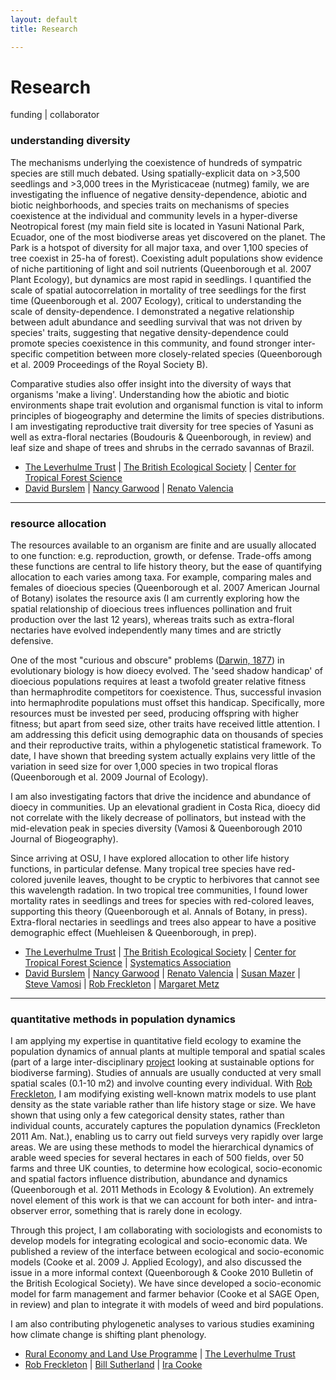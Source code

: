```yaml
---
layout: default
title: Research

---
```


# Research

<div> 
<p> <span class="showtooltip" title="funding source"><i class="icon-dollar"> </i></span> funding | <span class="showtooltip" title="collaborators"><i class="icon-user"> </i></span> collaborator </p>
</div>


### understanding diversity

The mechanisms underlying the coexistence of hundreds of sympatric species are still much debated. Using spatially-explicit data on >3,500 seedlings and >3,000 trees in the Myristicaceae (nutmeg) family, we are investigating the influence of negative density-dependence, abiotic and biotic neighborhoods, and species traits on mechanisms of species coexistence at the individual and community levels in a hyper-diverse Neotropical forest (my main field site is located in Yasuni National Park, Ecuador, one of the most biodiverse areas yet discovered on the planet. The Park is a hotspot of diversity for all major taxa, and over 1,100 species of tree coexist in 25-ha of forest). Coexisting adult populations show evidence of niche partitioning of light and soil nutrients (Queenborough et al. 2007 Plant Ecology), but dynamics are most rapid in seedlings. I quantified the scale of spatial autocorrelation in mortality of tree seedlings for the first time (Queenborough et al. 2007 Ecology), critical to understanding the scale of density-dependence. I demonstrated a negative relationship between adult abundance and seedling survival that was not driven by species' traits, suggesting that negative density-dependence could promote species coexistence in this community, and found stronger inter-specific competition between more closely-related species (Queenborough et al. 2009 Proceedings of the Royal Society B).

Comparative studies also offer insight into the diversity of ways that organisms 'make a living'. Understanding how the abiotic and biotic environments shape trait evolution and organismal function is vital to inform principles of biogeography and determine the limits of species distributions. I am investigating reproductive trait diversity for tree species of Yasuni as well as extra-floral nectaries (Boudouris & Queenborough, in review) and leaf size and shape of trees and shrubs in the cerrado savannas of Brazil.

  <div>
    <ul class="icons-ul">
        <li><i class="icon-li icon-usd"> </i><a href="http://www.leverhulme.ac.uk/">The Leverhulme Trust</a> | <a href="http://www.britishecologicalsociety.org/">The British Ecological Society</a> | <a href="http://www.ctfs.si.edu">Center for Tropical Forest Science</a></li>
        <li><i class="icon-li icon-user"> </i><a href="http://www.abdn.ac.uk/biologicalsci/staff/details/d.burslem">David Burslem</a> | <a href="http://www.plantbiology.siu.edu/Adjunct/Garwood.index.html">Nancy Garwood</a> | <a href="http://www.biologia.puce.edu.ec/natura.php?c=164">Renato Valencia</a></li>
    </ul>
  </div>

<hr>

### resource allocation

The resources available to an organism are finite and are usually allocated to one function: e.g. reproduction, growth, or defense. Trade-offs among these functions are central to life history theory, but the ease of quantifying allocation to each varies among taxa. For example, comparing males and females of dioecious species (Queenborough et al. 2007 American Journal of Botany) isolates the resource axis (I am currently exploring how the spatial relationship of dioecious trees influences pollination and fruit production over the last 12 years), whereas traits such as extra-floral nectaries have evolved independently many times and are strictly defensive.

One of the most "curious and obscure" problems (<a href="https://en.wikipedia.org/wiki/The_Different_Forms_of_Flowers_on_Plants_of_the_Same_Species">Darwin, 1877</a>) in evolutionary biology is how dioecy evolved. The 'seed shadow handicap' of dioecious populations requires at least a twofold greater relative fitness than hermaphrodite competitors for coexistence. Thus, successful invasion into hermaphrodite populations must offset this handicap. Specifically, more resources must be invested per seed, producing offspring with higher fitness; but apart from seed size, other traits have received little attention. I am addressing this deficit using demographic data on thousands of species and their reproductive traits, within a phylogenetic statistical framework. To date, I have shown that breeding system actually explains very little of the variation in seed size for over 1,000 species in two tropical floras (Queenborough et al. 2009 Journal of Ecology).

I am also investigating factors that drive the incidence and abundance of dioecy in communities. Up an elevational gradient in Costa Rica, dioecy did not correlate with the likely decrease of pollinators, but instead with the mid-elevation peak in species diversity (Vamosi & Queenborough 2010 Journal of Biogeography).

Since arriving at OSU, I have explored allocation to other life history functions, in particular defense. Many tropical tree species have red-colored juvenile leaves, thought to be cryptic to herbivores that cannot see this wavelength radation. In two tropical tree communities, I found lower mortality rates in seedlings and trees for species with red-colored leaves, supporting this theory (Queenborough et al. Annals of Botany, in press). Extra-floral nectaries in seedlings and trees also appear to have a positive demographic effect (Muehleisen & Queenborough, in prep).


  <div>
    <ul class="icons-ul">
        <li><i class="icon-li icon-usd"> </i><a href="http://www.leverhulme.ac.uk/">The Leverhulme Trust</a> | <a href="http://www.britishecologicalsociety.org/">The British Ecological Society</a> | <a href="http://www.ctfs.si.edu">Center for Tropical Forest Science</a> | <a href="http://www.systass.org">Systematics Association</a></li>
        <li><i class="icon-li icon-user"> </i><a href="http://www.abdn.ac.uk/biologicalsci/staff/details/d.burslem">David Burslem</a> | <a href="http://www.plantbiology.siu.edu/Adjunct/Garwood.index.html">Nancy Garwood</a> | <a href="http://www.biologia.puce.edu.ec/natura.php?c=164">Renato Valencia</a> | <a href="http://www.eemb.ucsb.edu/people/faculty/mazer">Susan Mazer</a> | <a href="http://people.ucalgary.ca/~smvamosi/">Steve Vamosi</a> | <a href="http://www.shef.ac.uk/aps/staff-and-students/acadstaff/freckleton">Rob Freckleton</a> | <a href="http://www.margaretmetz.com/file/Home.html">Margaret Metz</a> </li>
    </ul>
  </div>

<hr>

### quantitative methods in population dynamics

I am applying my expertise in quantitative field ecology to examine the population dynamics of annual plants at multiple temporal and spatial scales (part of a large inter-disciplinary [project](http://www.relu.ac.uk/research/projects/SecondCall/Sutherland.htm) looking at sustainable options for biodiverse farming). Studies of annuals are usually conducted at very small spatial scales (0.1-10 m2) and involve counting every individual. With [Rob Freckleton](http://www.shef.ac.uk/aps/staff-and-students/acadstaff/freckleton), I am modifying existing well-known matrix models to use plant density as the state variable rather than life history stage or size. We have shown that using only a few categorical density states, rather than individual counts, accurately captures the population dynamics (Freckleton 2011 Am. Nat.), enabling us to carry out field surveys very rapidly over large areas. We are using these methods to model the hierarchical dynamics of arable weed species for several hectares in each of 500 fields, over 50 farms and three UK counties, to determine how ecological, socio-economic and spatial factors influence distribution, abundance and dynamics (Queenborough et al. 2011 Methods in Ecology & Evolution). An extremely novel element of this work is that we can account for both inter- and intra-observer error, something that is rarely done in ecology.

Through this project, I am collaborating with sociologists and economists to develop models for integrating ecological and socio-economic data. We published a review of the interface between ecological and socio-economic models (Cooke et al. 2009 J. Applied Ecology), and also discussed the issue in a more informal context (Queenborough & Cooke 2010 Bulletin of the British Ecological Society). We have since developed a socio-economic model for farm management and farmer behavior (Cooke et al SAGE Open, in review) and plan to integrate it with models of weed and bird populations.

I am also contributing phylogenetic analyses to various studies examining how climate change is shifting plant phenology.

  <div>
    <ul class="icons-ul">
        <li><i class="icon-li icon-usd"> </i> <a href="http://www.relu.ac.uk/">Rural Economy and Land Use Programme</a> | <a href="http://www.leverhulme.ac.uk/">The Leverhulme Trust</a> </li>
        <li><i class="icon-li icon-user"> </i><a href="http://www.shef.ac.uk/aps/staff-and-students/acadstaff/freckleton">Rob Freckleton</a> | <a href="http://www.zoo.cam.ac.uk/zoostaff/csg/sutherland.html">Bill Sutherland</a> | <a href="http://www.latrobe.edu.au/scitecheng/about/staff/profile?uname=ICooke">Ira Cooke</a></li>
    </ul>
  </div>


